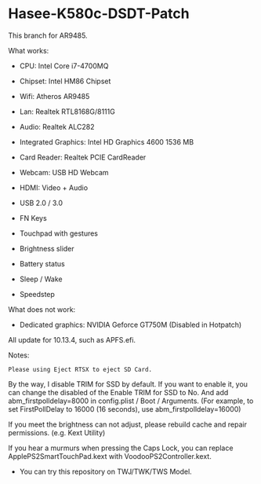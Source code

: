 # Hasee-K580c-DSDT-Patch

This branch for AR9485.

What works: 

+ CPU: Intel Core i7-4700MQ

+ Chipset: Intel HM86 Chipset

+ Wifi: Atheros AR9485

+ Lan: Realtek RTL8168G/8111G

+ Audio: Realtek ALC282

+ Integrated Graphics: Intel HD Graphics 4600 1536 MB

+ Card Reader: Realtek PCIE CardReader

+ Webcam: USB HD Webcam

+ HDMI: Video + Audio

+ USB 2.0 / 3.0

+ FN Keys 

+ Touchpad with gestures

+ Brightness slider

+ Battery status

+ Sleep / Wake

+ Speedstep

What does not work:

- Dedicated graphics: NVIDIA Geforce GT750M (Disabled in Hotpatch)


All update for 10.13.4, such as APFS.efi.

Notes: 
	
	Please using Eject RTSX to eject SD Card.

By the way, I disable TRIM for SSD by default. If you want to enable it, you can change the disabled of the Enable TRIM for SSD to No. And add abm\_firstpolldelay=8000 in config.plist / Boot / Arguments. (For example, to set FirstPollDelay to 16000 (16 seconds), use abm_firstpolldelay=16000)

If you meet the brightness can not adjust, please rebuild cache and repair permissions. (e.g. Kext Utility)

If you hear a murmurs when pressing the Caps Lock, you can replace ApplePS2SmartTouchPad.kext with VoodooPS2Controller.kext.


+ You can try this repository on TWJ/TWK/TWS Model.
